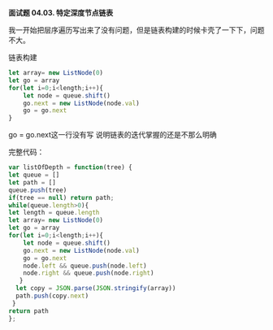 **面试题 04.03. 特定深度节点链表**  

我一开始把层序遍历写出来了没有问题，但是链表构建的时候卡壳了一下下，问题不大。

链表构建

```javaScript
let array= new ListNode(0)
let go = array
for(let i=0;i<length;i++){
    let node = queue.shift()
    go.next = new ListNode(node.val)
    go = go.next
}
```
go = go.next这一行没有写 说明链表的迭代掌握的还是不那么明确

完整代码：
```javaScript
var listOfDepth = function(tree) {
let queue = []
let path = []
queue.push(tree)
if(tree == null) return path;
while(queue.length>0){
let length = queue.length
let array= new ListNode(0)
let go = array
for(let i=0;i<length;i++){
    let node = queue.shift()
    go.next = new ListNode(node.val)
    go = go.next
    node.left && queue.push(node.left)
    node.right && queue.push(node.right)
   }
  let copy = JSON.parse(JSON.stringify(array))
  path.push(copy.next)
 }
return path
};
```
